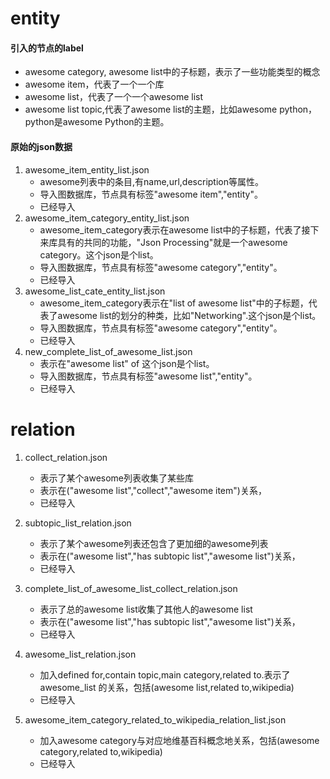 # entity
#### 引入的节点的label
- awesome category, awesome list中的子标题，表示了一些功能类型的概念
- awesome item，代表了一个一个库
- awesome list，代表了一个一个awesome list
- awesome list topic,代表了awesome list的主题，比如awesome python，python是awesome Python的主题。
#### 原始的json数据

1. awesome_item_entity_list.json
    - awesome列表中的条目,有name,url,description等属性。
    - 导入图数据库，节点具有标签"awesome item","entity"。
    - 已经导入
1. awesome_item_category_entity_list.json
    - awesome_item_category表示在awesome list中的子标题，代表了接下来库具有的共同的功能，"Json Processing"就是一个awesome category。这个json是个list。
    - 导入图数据库，节点具有标签"awesome category","entity"。
    - 已经导入
1. awesome_list_cate_entity_list.json
    - awesome_item_category表示在"list of awesome list"中的子标题，代表了awesome list的划分的种类，比如"Networking".这个json是个list。
    - 导入图数据库，节点具有标签"awesome category","entity"。
    - 已经导入
1. new_complete_list_of_awesome_list.json
    - 表示在"awesome list" of 这个json是个list。
    - 导入图数据库，节点具有标签"awesome list","entity"。
    - 已经导入

# relation
1. collect_relation.json
    - 表示了某个awesome列表收集了某些库
    - 表示在("awesome list","collect","awesome item")关系，
    - 已经导入
1. subtopic_list_relation.json
    - 表示了某个awesome列表还包含了更加细的awesome列表
    - 表示在("awesome list","has subtopic list","awesome list")关系，
    - 已经导入    
1. complete_list_of_awesome_list_collect_relation.json
    - 表示了总的awesome list收集了其他人的awesome list
    - 表示在("awesome list","has subtopic list","awesome list")关系，
    - 已经导入  

1. awesome_list_relation.json
    - 加入defined for,contain topic,main category,related to.表示了awesome_list 的关系，包括(awesome list,related to,wikipedia)
    - 已经导入  
1. awesome_item_category_related_to_wikipedia_relation_list.json
    - 加入awesome category与对应地维基百科概念地关系，包括(awesome category,related to,wikipedia)
    - 已经导入      




